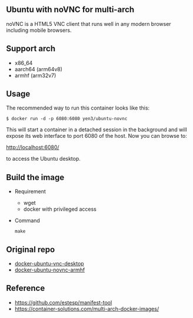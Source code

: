 ## Ubuntu with noVNC for multi-arch

noVNC is a HTML5 VNC client that runs well in any modern browser including mobile browsers.

## Support arch

* x86_64
* aarch64 (arm64v8)
* armhf (arm32v7)

## Usage

The recommended way to run this container looks like this:

    $ docker run -d -p 6080:6080 yen3/ubuntu-novnc

This will start a container in a detached session in the background and will expose its web interface to port 6080 of the host. Now you can browse to:

[http://localhost:6080/](http://localhost:6080/)

to access the Ubuntu desktop.

## Build the image

* Requirement
    * wget
    * docker with privileged access
* Command

    ```
    make
    ```
    

## Original repo

* [docker-ubuntu-vnc-desktop ](https://github.com/fcwu/docker-ubuntu-vnc-desktop)
* [docker-ubuntu-novnc-armhf ](https://github.com/ColinHuang/docker-ubuntu-novnc-armhf)


## Reference

* https://github.com/estesp/manifest-tool
* https://container-solutions.com/multi-arch-docker-images/
